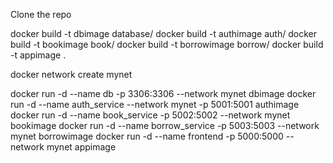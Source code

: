 Clone the repo 

docker build -t dbimage database/
docker build -t authimage auth/
docker build -t bookimage book/
docker build -t borrowimage borrow/
docker build -t appimage .


docker network create mynet


docker run -d --name db -p 3306:3306 --network mynet dbimage
docker run -d --name auth_service --network mynet  -p 5001:5001 authimage
docker run -d --name book_service -p 5002:5002 --network mynet bookimage
docker run -d --name borrow_service  -p 5003:5003 --network mynet borrowimage
docker run -d --name frontend  -p 5000:5000 --network mynet  appimage

 
